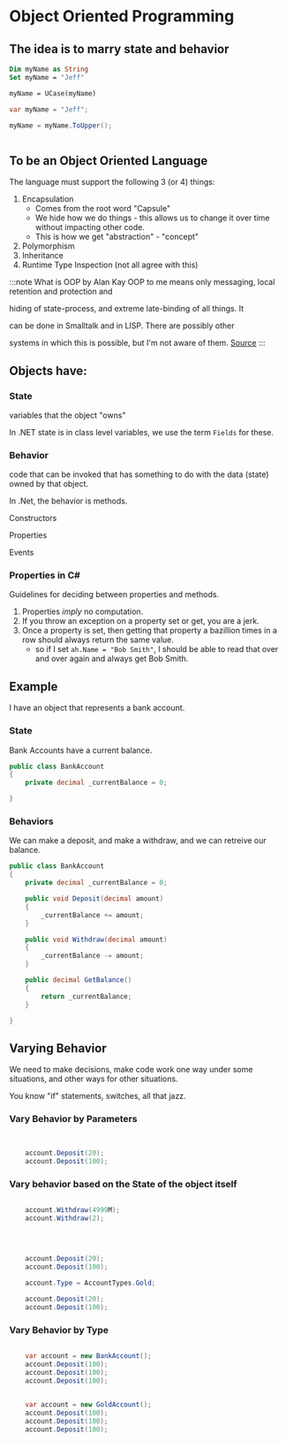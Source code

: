 # Object Oriented Programming

## The idea is to marry state and behavior

```vb
Dim myName as String
Set myName = "Jeff"

myName = UCase(myName)

```



```csharp
var myName = "Jeff";

myName = myName.ToUpper();



```
## To be an Object Oriented Language

The language must support the following 3 (or 4) things:

1. Encapsulation
    - Comes from the root word "Capsule"   
    - We hide how we do things - this allows us to change it over time without impacting other code.
    - This is how we get "abstraction" - "concept"
2. Polymorphism
3. Inheritance
4. Runtime Type Inspection (not all agree with this)

:::note What is OOP by Alan Kay
OOP to me means only messaging, local retention and protection and 

hiding of state-process, and extreme late-binding of all things. It 

can be done in Smalltalk and in LISP. There are possibly other 

systems in which this is possible, but I'm not aware of them.
[Source](http://userpage.fu-berlin.de/~ram/pub/pub_jf47ht81Ht/doc_kay_oop_en)
:::
## Objects have:

### State
variables that the object "owns"

In .NET state is in class level variables, we use the term `Fields` for these.


### Behavior
code that can be invoked that has something to do with the data (state) owned by that object.

In .Net, the behavior is methods.

Constructors

Properties

Events

### Properties in C#
Guidelines for deciding between properties and methods.

1. Properties *imply* no computation.
2. If you throw an exception on a property set or get, you are a jerk.
3. Once a property is set, then getting that property a bazillion times in a row should always return the same value.
    - so if I set `ah.Name = "Bob Smith"`, I should be able to read that over and over again and always get Bob Smith.

## Example

I have an object that represents a bank account.

### State 
Bank Accounts have a current balance.
```csharp
public class BankAccount 
{
    private decimal _currentBalance = 0;

}

```

### Behaviors

We can make a deposit, and make a withdraw, and we can retreive our balance.

```csharp
public class BankAccount 
{
    private decimal _currentBalance = 0;

    public void Deposit(decimal amount) 
    {
        _currentBalance += amount;
    }

    public void Withdraw(decimal amount)
    {
        _currentBalance -= amount;
    }

    public decimal GetBalance()
    {
        return _currentBalance;
    }

}

```


## Varying Behavior

We need to make decisions, make code work one way under some situations, and other ways for other situations.

You know "if" statements, switches, all that jazz.

### Vary Behavior by Parameters

```csharp

    
    account.Deposit(20);
    account.Deposit(100);

```

### Vary behavior based on the State of the object itself


```csharp

    account.Withdraw(4999M);
    account.Withdraw(2);
    
```


```csharp

        
    account.Deposit(20);
    account.Deposit(100);

```

```csharp
    account.Type = AccountTypes.Gold;
        
    account.Deposit(20);
    account.Deposit(100);

```

### Vary Behavior by Type

```csharp

    var account = new BankAccount();
    account.Deposit(100);
    account.Deposit(100);
    account.Deposit(100);

```


```csharp

    var account = new GoldAccount();
    account.Deposit(100);
    account.Deposit(100);
    account.Deposit(100);

```